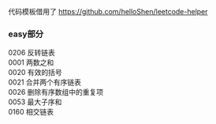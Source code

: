 代码模板借用了 https://github.com/helloShen/leetcode-helper

### easy部分
0206 反转链表  
0001 两数之和  
0020 有效的括号  
0021 合并两个有序链表  
0026 删除有序数组中的重复项  
0053 最大子序和  
0160 相交链表  